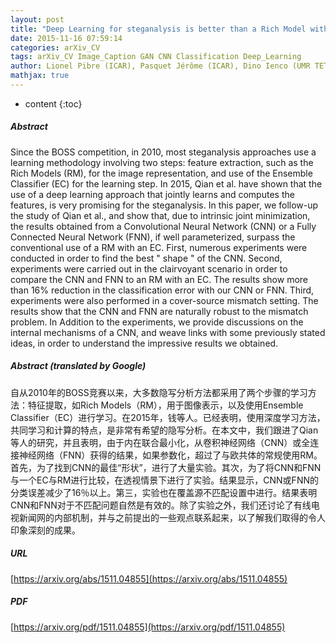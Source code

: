 ```yaml
---
layout: post
title: "Deep Learning for steganalysis is better than a Rich Model with an Ensemble Classifier, and is natively robust to the cover source-mismatch"
date: 2015-11-16 07:59:14
categories: arXiv_CV
tags: arXiv_CV Image_Caption GAN CNN Classification Deep_Learning
author: Lionel Pibre (ICAR), Pasquet Jérôme (ICAR), Dino Ienco (UMR TETIS), Marc Chaumont (ICAR)
mathjax: true
---
```


* content
{:toc}

##### Abstract
Since the BOSS competition, in 2010, most steganalysis approaches use a learning methodology involving two steps: feature extraction, such as the Rich Models (RM), for the image representation, and use of the Ensemble Classifier (EC) for the learning step. In 2015, Qian et al. have shown that the use of a deep learning approach that jointly learns and computes the features, is very promising for the steganalysis. In this paper, we follow-up the study of Qian et al., and show that, due to intrinsic joint minimization, the results obtained from a Convolutional Neural Network (CNN) or a Fully Connected Neural Network (FNN), if well parameterized, surpass the conventional use of a RM with an EC. First, numerous experiments were conducted in order to find the best " shape " of the CNN. Second, experiments were carried out in the clairvoyant scenario in order to compare the CNN and FNN to an RM with an EC. The results show more than 16% reduction in the classification error with our CNN or FNN. Third, experiments were also performed in a cover-source mismatch setting. The results show that the CNN and FNN are naturally robust to the mismatch problem. In Addition to the experiments, we provide discussions on the internal mechanisms of a CNN, and weave links with some previously stated ideas, in order to understand the impressive results we obtained.

##### Abstract (translated by Google)
自从2010年的BOSS竞赛以来，大多数隐写分析方法都采用了两个步骤的学习方法：特征提取，如Rich Models（RM），用于图像表示，以及使用Ensemble Classifier（EC）进行学习。在2015年，钱等人。已经表明，使用深度学习方法，共同学习和计算的特点，是非常有希望的隐写分析。在本文中，我们跟进了Qian等人的研究，并且表明，由于内在联合最小化，从卷积神经网络（CNN）或全连接神经网络（FNN）获得的结果，如果参数化，超过了与欧共体的常规使用RM。首先，为了找到CNN的最佳“形状”，进行了大量实验。其次，为了将CNN和FNN与一个EC与RM进行比较，在透视情景下进行了实验。结果显示，CNN或FNN的分类误差减少了16％以上。第三，实验也在覆盖源不匹配设置中进行。结果表明CNN和FNN对于不匹配问题自然是有效的。除了实验之外，我们还讨论了有线电视新闻网的内部机制，并与之前提出的一些观点联系起来，以了解我们取得的令人印象深刻的成果。

##### URL
[https://arxiv.org/abs/1511.04855](https://arxiv.org/abs/1511.04855)

##### PDF
[https://arxiv.org/pdf/1511.04855](https://arxiv.org/pdf/1511.04855)

